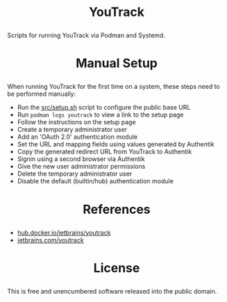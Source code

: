 <!-- This is free and unencumbered software released into the public domain -->

# <p align=center>YouTrack

Scripts for running YouTrack via Podman and Systemd.

# <p align=center>Manual Setup

When running YouTrack for the first time on a system, these steps need to be
performed manually:

- Run the [src/setup.sh](src/setup.sh) script to configure the public base URL
- Run `podman logs youtrack` to view a link to the setup page
- Follow the instructions on the setup page
- Create a temporary administrator user
- Add an 'OAuth 2.0' authentication module
- Set the URL and mapping fields using values generated by Authentik
- Copy the generated redirect URL from YouTrack to Authentik
- Signin using a second browser via Authentik
- Give the new user administrator permissions
- Delete the temporary administrator user
- Disable the default (builtin/hub) authentication module

# <p align=center>References

- [hub.docker.io/jetbrains/youtrack](https://hub.docker.com/r/jetbrains/youtrack)
- [jetbrains.com/youtrack](https://jetbrains.com/youtrack)

# <p align=center>License

This is free and unencumbered software released into the public domain.
